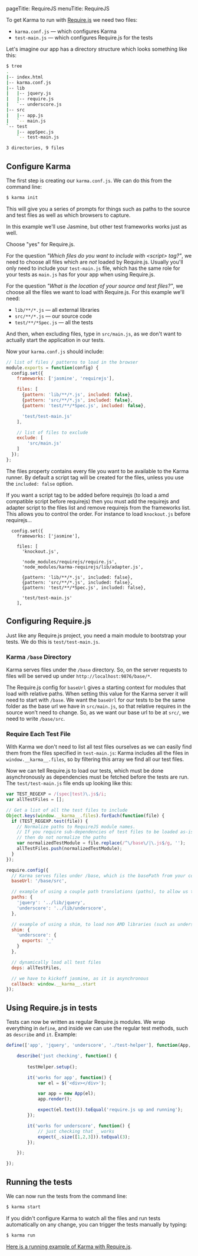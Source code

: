 pageTitle: RequireJS
menuTitle: RequireJS

To get Karma to run with [Require.js] we need two files:

* `karma.conf.js` &mdash; which configures Karma
* `test-main.js` &mdash; which configures Require.js for the tests

Let's imagine our app has a directory structure which looks something like this:

```bash
$ tree
.
|-- index.html
|-- karma.conf.js
|-- lib
|   |-- jquery.js
|   |-- require.js
|   `-- underscore.js
|-- src
|   |-- app.js
|   `-- main.js
`-- test
    |-- appSpec.js
    `-- test-main.js

3 directories, 9 files
```

## Configure Karma

The first step is creating our `karma.conf.js`. We can do this from the
command line:

```bash
$ karma init
```

This will give you a series of prompts for things such as paths to the source and test
files as well as which browsers to capture.

In this example we'll use Jasmine, but other test frameworks works just
as well.

Choose "yes" for Require.js.

For the question *"Which files do you want to include with &lt;script&gt;
tag?"*, we need to choose all files which are *not* loaded by Require.js.
Usually you'll only need to include your `test-main.js` file, which has
the same role for your tests as `main.js` has for your app when using
Require.js.

For the question *"What is the location of your source and test files?"*, we choose all the
files we want to load with Require.js. For this example we'll need:

* `lib/**/*.js` &mdash; all external libraries
* `src/**/*.js` &mdash; our source code
* `test/**/*Spec.js` &mdash; all the tests

And then, when excluding files, type in `src/main.js`, as we don't want to actually
start the application in our tests.

Now your `karma.conf.js` should include:

```javascript
// list of files / patterns to load in the browser
module.exports = function(config) {
  config.set({
    frameworks: ['jasmine', 'requirejs'],

    files: [
      {pattern: 'lib/**/*.js', included: false},
      {pattern: 'src/**/*.js', included: false},
      {pattern: 'test/**/*Spec.js', included: false},

      'test/test-main.js'
    ],

    // list of files to exclude
    exclude: [
        'src/main.js'
    ]
  });
};
```

The files property contains every file you want to be available to the
Karma runner. By default a script tag will be created for the files,
unless you use the `included: false` option.

If you want a script tag to be added before requirejs (to load a amd 
compatible script before requirejs) then you must add the requirejs
and adapter script to the files list and remove requirejs from the
frameworks list. This allows you to control the order. For instance
to load `knockout.js` before requirejs...

```
  config.set({
    frameworks: ['jasmine'],

    files: [
      'knockout.js',

      'node_modules/requirejs/require.js',
      'node_modules/karma-requirejs/lib/adapter.js',

      {pattern: 'lib/**/*.js', included: false},
      {pattern: 'src/**/*.js', included: false},
      {pattern: 'test/**/*Spec.js', included: false},

      'test/test-main.js'
    ],
```

## Configuring Require.js

Just like any Require.js project, you need a main module to bootstrap
your tests. We do this is `test/test-main.js`.

### Karma `/base` Directory

Karma serves files under the `/base` directory. So, on the server
requests to files will be served up under
`http://localhost:9876/base/*`.

The Require.js config for `baseUrl` gives a starting context for modules
that load with relative paths. When setting this value for the Karma
server it will need to start with `/base`. We want the `baseUrl` for our
tests to be the same folder as the base url we have in `src/main.js`, so
that relative requires in the source won’t need to change. So, as we
want our base url to be at `src/`, we need to write `/base/src`.

### Require Each Test File

With Karma we don't need to list all test files ourselves as we can
easily find them from the files specified in `test-main.js`: Karma
includes all the files in `window.__karma__.files`, so by filtering this
array we find all our test files.

Now we can tell Require.js to load our tests, which must be done
asynchronously as dependencies must be fetched before the tests are run.
The `test/test-main.js` file ends up looking like this:

```javascript
var TEST_REGEXP = /(spec|test)\.js$/i;
var allTestFiles = [];

// Get a list of all the test files to include
Object.keys(window.__karma__.files).forEach(function(file) {
  if (TEST_REGEXP.test(file)) {
    // Normalize paths to RequireJS module names.
    // If you require sub-dependencies of test files to be loaded as-is (requiring file extension)
    // then do not normalize the paths
    var normalizedTestModule = file.replace(/^\/base\/|\.js$/g, '');
    allTestFiles.push(normalizedTestModule);
  }
});

require.config({
  // Karma serves files under /base, which is the basePath from your config file
  baseUrl: '/base/src',

  // example of using a couple path translations (paths), to allow us to refer to different library dependencies, without using relative paths
  paths: {
    'jquery': '../lib/jquery',
    'underscore': '../lib/underscore',
  },

  // example of using a shim, to load non AMD libraries (such as underscore)
  shim: {
    'underscore': {
      exports: '_'
    }
  },

  // dynamically load all test files
  deps: allTestFiles,

  // we have to kickoff jasmine, as it is asynchronous
  callback: window.__karma__.start
});
```

## Using Require.js in tests

Tests can now be written as regular Require.js modules. We wrap
everything in `define`, and inside we can use the regular test methods,
such as `describe` and `it`. Example:

```javascript
define(['app', 'jquery', 'underscore', './test-helper'], function(App, $, _, testHelper) {

    describe('just checking', function() {
    
        testHelper.setup();

        it('works for app', function() {
            var el = $('<div></div>');

            var app = new App(el);
            app.render();

            expect(el.text()).toEqual('require.js up and running');
        });

        it('works for underscore', function() {
            // just checking that _ works
            expect(_.size([1,2,3])).toEqual(3);
        });

    });

});
```

## Running the tests

We can now run the tests from the command line:

```bash
$ karma start
```

If you didn't configure Karma to watch all the files and run tests
automatically on any change, you can trigger the tests manually by
typing:

```bash
$ karma run
```

[Here is a running example of Karma with Require.js][example].

[Require.js]: http://requirejs.org/
[example]: https://github.com/kjbekkelund/karma-requirejs
